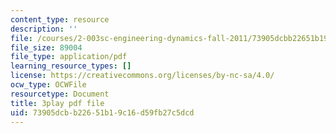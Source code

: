 ```yaml
---
content_type: resource
description: ''
file: /courses/2-003sc-engineering-dynamics-fall-2011/73905dcbb22651b19c16d59fb27c5dcd_qrbCpv3Sv34.pdf
file_size: 89004
file_type: application/pdf
learning_resource_types: []
license: https://creativecommons.org/licenses/by-nc-sa/4.0/
ocw_type: OCWFile
resourcetype: Document
title: 3play pdf file
uid: 73905dcb-b226-51b1-9c16-d59fb27c5dcd
---
```

